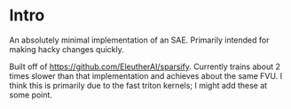 # Intro

An absolutely minimal implementation of an SAE. Primarily intended for making hacky changes quickly.

Built off of https://github.com/EleutherAI/sparsify. Currently trains about 2 times slower than that implementation and achieves about the same FVU. I think this is primarily due to the fast triton kernels; I might add these at some point.
